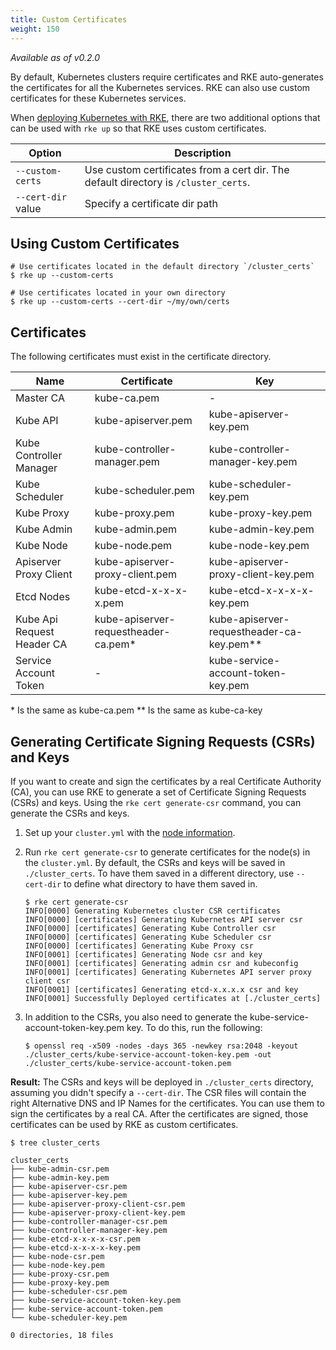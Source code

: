 ```yaml
---
title: Custom Certificates
weight: 150
---
```


_Available as of v0.2.0_

By default, Kubernetes clusters require certificates and RKE auto-generates the certificates for all the Kubernetes services. RKE can also use custom certificates for these Kubernetes services.

When [deploying Kubernetes with RKE]({{<baseurl>}}/rke/latest/en/installation/#deploying-kubernetes-with-rke), there are two additional options that can be used with `rke up` so that RKE uses custom certificates.

| Option | Description |
| --- | --- |
| `--custom-certs` | Use custom certificates from a cert dir. The default directory is `/cluster_certs`. |
| `--cert-dir` value |  Specify a certificate dir path |

## Using Custom Certificates

```
# Use certificates located in the default directory `/cluster_certs`
$ rke up --custom-certs

# Use certificates located in your own directory
$ rke up --custom-certs --cert-dir ~/my/own/certs
```

## Certificates

The following certificates must exist in the certificate directory.

| Name |  Certificate | Key |
|---|---|---|
|          Master CA         |             kube-ca.pem             |                    -                    |
|          Kube API          |          kube-apiserver.pem         |          kube-apiserver-key.pem         |
|   Kube Controller Manager  |     kube-controller-manager.pem     |     kube-controller-manager-key.pem     |
|       Kube Scheduler       |          kube-scheduler.pem         |          kube-scheduler-key.pem         |
|         Kube Proxy         |            kube-proxy.pem           |            kube-proxy-key.pem           |
|         Kube Admin         |            kube-admin.pem           |            kube-admin-key.pem           |
|         Kube Node          |            kube-node.pem           |            kube-node-key.pem             |
|   Apiserver Proxy Client   |   kube-apiserver-proxy-client.pem   |   kube-apiserver-proxy-client-key.pem   |
|         Etcd Nodes         |        kube-etcd-x-x-x-x.pem        |        kube-etcd-x-x-x-x-key.pem        |
| Kube Api Request Header CA | kube-apiserver-requestheader-ca.pem* | kube-apiserver-requestheader-ca-key.pem** |
|    Service Account Token   |                  -                  |    kube-service-account-token-key.pem   |

\* Is the same as kube-ca.pem 
\** Is the same as kube-ca-key

## Generating Certificate Signing Requests (CSRs) and Keys

If you want to create and sign the certificates by a real Certificate Authority (CA), you can use RKE to generate a set of Certificate Signing Requests (CSRs) and keys. Using the `rke cert generate-csr` command, you can generate the CSRs and keys.

1. Set up your `cluster.yml` with the [node information]({{<baseurl>}}/rke/latest/en/config-options/nodes/).

2. Run `rke cert generate-csr` to generate certificates for the node(s) in the `cluster.yml`. By default, the CSRs and keys will be saved in `./cluster_certs`. To have them saved in a different directory, use `--cert-dir` to define what directory to have them saved in.

    ```
    $ rke cert generate-csr     
    INFO[0000] Generating Kubernetes cluster CSR certificates
    INFO[0000] [certificates] Generating Kubernetes API server csr
    INFO[0000] [certificates] Generating Kube Controller csr
    INFO[0000] [certificates] Generating Kube Scheduler csr
    INFO[0000] [certificates] Generating Kube Proxy csr     
    INFO[0001] [certificates] Generating Node csr and key   
    INFO[0001] [certificates] Generating admin csr and kubeconfig
    INFO[0001] [certificates] Generating Kubernetes API server proxy client csr
    INFO[0001] [certificates] Generating etcd-x.x.x.x csr and key
    INFO[0001] Successfully Deployed certificates at [./cluster_certs]
    ```

3. In addition to the CSRs, you also need to generate the kube-service-account-token-key.pem key. To do this, run the following:
    ```
    $ openssl req -x509 -nodes -days 365 -newkey rsa:2048 -keyout ./cluster_certs/kube-service-account-token-key.pem -out ./cluster_certs/kube-service-account-token.pem
    ```

**Result:** The CSRs and keys will be deployed in `./cluster_certs` directory, assuming you didn't specify a `--cert-dir`. The CSR files will contain the right Alternative DNS and IP Names for the certificates. You can use them to sign the certificates by a real CA. After the certificates are signed, those certificates can be used by RKE as custom certificates.

```
$ tree cluster_certs

cluster_certs
├── kube-admin-csr.pem
├── kube-admin-key.pem
├── kube-apiserver-csr.pem
├── kube-apiserver-key.pem
├── kube-apiserver-proxy-client-csr.pem
├── kube-apiserver-proxy-client-key.pem
├── kube-controller-manager-csr.pem
├── kube-controller-manager-key.pem
├── kube-etcd-x-x-x-x-csr.pem
├── kube-etcd-x-x-x-x-key.pem
├── kube-node-csr.pem
├── kube-node-key.pem
├── kube-proxy-csr.pem
├── kube-proxy-key.pem
├── kube-scheduler-csr.pem
├── kube-service-account-token-key.pem
├── kube-service-account-token.pem
└── kube-scheduler-key.pem

0 directories, 18 files

```
